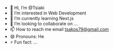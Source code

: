 - 👋 Hi, I’m @Tsiaki
- 👀 I’m interested in Web Development
- 🌱 I’m currently learning Next.js
- 💞️ I’m looking to collaborate on ...
- 📫 How to reach me email tsakos79@gmail.com
- 😄 Pronouns: He
- ⚡ Fun fact: ...

<!---
Tsiaki/Tsiaki is a ✨ special ✨ repository because its `README.md` (this file) appears on your GitHub profile.
You can click the Preview link to take a look at your changes.
--->
